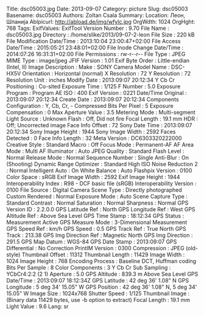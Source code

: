 Title: dsc05003.jpg
Date: 2013-09-07
Category: picture
Slug: dsc05003
Basename: dsc05003
Authors: Zoltan Csala
Summary:
Location: Леон, Шпанија
Ablpicurl: http://abload.de/img/wfylc.jpg
OrgWdth: 1024
OrgHght: 768
Tags:
ExifValues: ExifTool Version Number : 9.70
            File Name : dsc05003.jpg
            Directory : /home/slike/2013/09-07-2-leon
            File Size : 220 kB
            File Modification Date/Time : 2013:10:04 23:00:47+02:00
            File Access Date/Time : 2015:05:21 23:48:01+02:00
            File Inode Change Date/Time : 2014:07:26 16:31:31+02:00
            File Permissions : rw-r--r--
            File Type : JPEG
            MIME Type : image/jpeg
            JFIF Version : 1.01
            Exif Byte Order : Little-endian (Intel, II)
            Image Description :
            Make : SONY
            Camera Model Name : DSC-HX5V
            Orientation : Horizontal (normal)
            X Resolution : 72
            Y Resolution : 72
            Resolution Unit : inches
            Modify Date : 2013:09:07 20:12:34
            Y Cb Cr Positioning : Co-sited
            Exposure Time : 1/125
            F Number : 5.0
            Exposure Program : Program AE
            ISO : 400
            Exif Version : 0221
            Date/Time Original : 2013:09:07 20:12:34
            Create Date : 2013:09:07 20:12:34
            Components Configuration : Y, Cb, Cr, -
            Compressed Bits Per Pixel : 5
            Exposure Compensation : 0
            Max Aperture Value : 3.5
            Metering Mode : Multi-segment
            Light Source : Unknown
            Flash : Off, Did not fire
            Focal Length : 19.1 mm
            HDR : Off; Uncorrected image
            Face Info Offset : 72
            Sony Date Time : 2013:09:07 20:12:34
            Sony Image Height : 1944
            Sony Image Width : 2592
            Faces Detected : 0
            Face Info Length : 32
            Meta Version : DC6303320222000
            Creative Style : Standard
            Macro : Off
            Focus Mode : Permanent-AF
            AF Area Mode : Multi
            AF Illuminator : Auto
            JPEG Quality : Standard
            Flash Level : Normal
            Release Mode : Normal
            Sequence Number : Single
            Anti-Blur : On (Shooting)
            Dynamic Range Optimizer : Standard
            High ISO Noise Reduction 2 : Normal
            Intelligent Auto : On
            White Balance : Auto
            Flashpix Version : 0100
            Color Space : sRGB
            Exif Image Width : 2592
            Exif Image Height : 1944
            Interoperability Index : R98 - DCF basic file (sRGB)
            Interoperability Version : 0100
            File Source : Digital Camera
            Scene Type : Directly photographed
            Custom Rendered : Normal
            Exposure Mode : Auto
            Scene Capture Type : Standard
            Contrast : Normal
            Saturation : Normal
            Sharpness : Normal
            GPS Version ID : 2.2.0.0
            GPS Latitude Ref : North
            GPS Longitude Ref : West
            GPS Altitude Ref : Above Sea Level
            GPS Time Stamp : 18:12:34
            GPS Status : Measurement Active
            GPS Measure Mode : 3-Dimensional Measurement
            GPS Speed Ref : km/h
            GPS Speed : 0.5
            GPS Track Ref : True North
            GPS Track : 213.38
            GPS Img Direction Ref : Magnetic North
            GPS Img Direction : 291.5
            GPS Map Datum : WGS-84
            GPS Date Stamp : 2013:09:07
            GPS Differential : No Correction
            PrintIM Version : 0300
            Compression : JPEG (old-style)
            Thumbnail Offset : 11312
            Thumbnail Length : 11429
            Image Width : 1024
            Image Height : 768
            Encoding Process : Baseline DCT, Huffman coding
            Bits Per Sample : 8
            Color Components : 3
            Y Cb Cr Sub Sampling : YCbCr4:2:2 (2 1)
            Aperture : 5.0
            GPS Altitude : 839.3 m Above Sea Level
            GPS Date/Time : 2013:09:07 18:12:34Z
            GPS Latitude : 42 deg 36' 1.08" N
            GPS Longitude : 5 deg 34' 15.05" W
            GPS Position : 42 deg 36' 1.08" N, 5 deg 34' 15.05" W
            Image Size : 1024x768
            Shutter Speed : 1/125
            Thumbnail Image : (Binary data 11429 bytes, use -b option to extract)
            Focal Length : 19.1 mm
            Light Value : 9.6
Lang: sr

